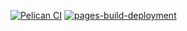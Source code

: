 [![Pelican CI](https://github.com/JoeJoe1313/JoeJoe1313.github.io/actions/workflows/main.yml/badge.svg?branch=master)](https://github.com/JoeJoe1313/JoeJoe1313.github.io/actions/workflows/main.yml)
[![pages-build-deployment](https://github.com/JoeJoe1313/JoeJoe1313.github.io/actions/workflows/pages/pages-build-deployment/badge.svg?branch=gh-pages)](https://github.com/JoeJoe1313/JoeJoe1313.github.io/actions/workflows/pages/pages-build-deployment)
